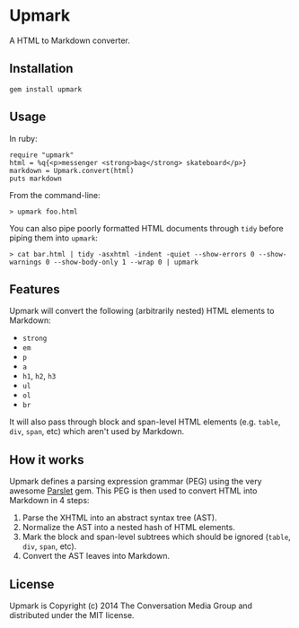 # Upmark

A HTML to Markdown converter.

## Installation

    gem install upmark

## Usage

In ruby:

    require "upmark"
    html = %q{<p>messenger <strong>bag</strong> skateboard</p>}
    markdown = Upmark.convert(html)
    puts markdown

From the command-line:

    > upmark foo.html

You can also pipe poorly formatted HTML documents through `tidy` before piping them into `upmark`:

    > cat bar.html | tidy -asxhtml -indent -quiet --show-errors 0 --show-warnings 0 --show-body-only 1 --wrap 0 | upmark

## Features

Upmark will convert the following (arbitrarily nested) HTML elements to Markdown:

* `strong`
* `em`
* `p`
* `a`
* `h1`, `h2`, `h3`
* `ul`
* `ol`
* `br`

It will also pass through block and span-level HTML elements (e.g. `table`, `div`, `span`, etc) which aren't used by Markdown.

## How it works

Upmark defines a parsing expression grammar (PEG) using the very awesome [Parslet](http://kschiess.github.com/parslet/) gem. This PEG is then used to convert HTML into Markdown in 4 steps:

1. Parse the XHTML into an abstract syntax tree (AST).
2. Normalize the AST into a nested hash of HTML elements.
3. Mark the block and span-level subtrees which should be ignored (`table`, `div`, `span`, etc).
4. Convert the AST leaves into Markdown.

## License

Upmark is Copyright (c) 2014 The Conversation Media Group and distributed under the MIT license.
